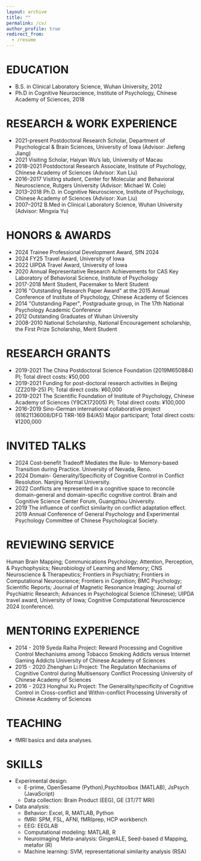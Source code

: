 ```yaml
---
layout: archive
title: ""
permalink: /cv/
author_profile: true
redirect_from:
  - /resume
---
```


EDUCATION
======
* B.S. in Clinical Laboratory Science, Wuhan University, 2012
* Ph.D in Cognitive Neuroscience, Institute of Psychology, Chinese Academy of Sciences, 2018

RESEARCH & WORK EXPERIENCE
======
<!-- * 2021-present: Postdoctoral Research Scholar
  * Department of Psychological & Brain Sciences, University of Iowa
  * Supervisor: Jiefeng Jiang
  
* 2018-2021: Postdoctoral Research Scholar
  * Institute of Psychology, Chinese Academy of Sciences
  * Supervisor: Xun Liu -->
* 2021-present	Postdoctoral Research Scholar, Department of Psychological & Brain Sciences, University of Iowa (Advisor: Jiefeng Jiang)
* 2021	Visiting Scholar, Haiyan Wu’s lab, University of Macau
* 2018–2021	Postdoctoral Research Associate, Institute of Psychology, Chinese Academy of Sciences (Advisor: Xun Liu)
* 2016–2017	Visiting student, Center for Molecular and Behavioral Neuroscience, Rutgers University (Advisor: Michael W. Cole)
* 2013–2018	Ph.D. in Cognitive Neuroscience, Institute of Psychology, Chinese Academy of Sciences (Advisor: Xun Liu)
* 2007–2012		B.Med in Clinical Laboratory Science, Wuhan University (Advisor: Mingxia Yu)
  
HONORS & AWARDS
======
* 2024	Trainee Professional Development Award, SfN 2024
* 2024	FY25 Travel Award, University of Iowa
* 2022	UIPDA Travel Award, University of Iowa
* 2020	Annual Representative Research Achievements for CAS Key Laboratory of Behavioral Science, Institute of Psychology
* 2017-2018	Merit Student, Pacemaker to Merit Student
* 2016	"Outstanding Research Paper Award" at the 2015 Annual Conference of Institute of Psychology, Chinese Academy of Sciences
* 2014	"Outstanding Paper", Postgraduate group, in The 17th National Psychology Academic Conference 
* 2012	Outstanding Graduates of Wuhan University
* 2008-2010	National Scholarship, National Encouragement scholarship, the First Prize Scholarship, Merit Student

RESEARCH GRANTS
======
* 2019-2021		The China Postdoctoral Science Foundation (2019M650884)
  PI; Total direct costs: ¥50,000
* 2019-2021		Funding for post-doctoral research activities in Beijing (ZZ2019-25)
  PI; Total direct costs: ¥60,000
* 2019-2021	The Scientific Foundation of Institute of Psychology, Chinese Academy of Sciences (Y9CX172005)
  PI; Total direct costs: ¥100,000
* 2016-2019	Sino-German international collaborative project (61621136008/DFG TRR-169 B4/A5)
  Major participant; Total direct costs: ¥1200,000

INVITED TALKS
======
* 2024	Cost-benefit Tradeoff Mediates the Rule- to Memory-based Transition during Practice. University of Nevada, Reno.
* 2024	Domain- Generality/Specificity of Cognitive Control in Conflict Resolution. Nanjing Normal University.
* 2022	Conflicts are represented in a cognitive space to reconcile domain-general and domain-specific cognitive control. Brain and Cognitive Science Center Forum, Guangzhou University.
* 2019	The influence of conflict similarity on conflict adaptation effect. 2019 Annual Conference of General Psychology and Experimental Psychology Committee of Chinese Psychological Society.

REVIEWING SERVICE
======
Human Brain Mapping; Communications Psychology; Attention, Perception, & Psychophysics; Neurobiology of Learning and Memory; CNS Neuroscience & Therapeutics; Frontiers in Psychiatry; Frontiers in Computational Neuroscience; Frontiers in Cognition; BMC Psychology; Scientific Reports; Journal of Magnetic Resonance Imaging; Journal of Psychiatric Research; Advances in Psychological Science (Chinese); UIPDA travel award, University of Iowa; Cognitive Computational Neuroscience 2024 (conference).

MENTORING EXPERIENCE
======
* 2014 - 2019 	Syeda Raiha
Project: Reward Processing and Cognitive Control Mechanisms among Tobacco Smoking Addicts versus Internet Gaming Addicts
University of Chinese Academy of Sciences
* 2015 - 2020 	Zhenghan Li
Project: The Regulation Mechanisms of Cognitive Control during Multisensory Conflict Processing
University of Chinese Academy of Sciences
* 2016 - 2023 	Honghui Xu
Project: The Generality/specificity of Cognitive Control in Cross-conflict and Within-conflict Processing
University of Chinese Academy of Sciences

TEACHING
======
* fMRI basics and data analyses. <a href="https://space.bilibili.com/1384608723/video"><i class="zmdi zmdi-collection-video"></i></a>

SKILLS
======
* Experimental design:
  * E-prime, OpenSesame (Python),Psychtoolbox (MATLAB), JsPsych (JavaScript)
  * Data collection: Brain Product (EEG), GE (3T/7T MRI)
* Data analysis:
  * Behavior: Excel, R, MATLAB, Python
  * fMRI: SPM, FSL, AFNI, fMRIprep, HCP workbench
  * EEG: EEGLAB
  * Computational modeling: MATLAB, R
  * Neuroimaging Meta-analysis: GingerALE, Seed-based d Mapping, metafor (R)
  * Machine learning: SVM, representational similarity analysis (RSA)
